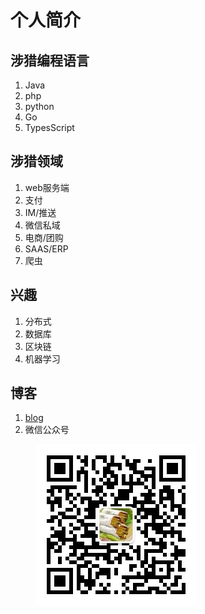 # 个人简介

## 涉猎编程语言

1. Java
2. php
3. python
4. Go
5. TypesScript

## 涉猎领域

1. web服务端
2. 支付
3. IM/推送
4. 微信私域
5. 电商/团购
6. SAAS/ERP
7. 爬虫

## 兴趣

1. 分布式
2. 数据库
3. 区块链
4. 机器学习

## 博客

1. [blog](https://kennethfan.github.io/)
2. 微信公众号



<figure><img src=".gitbook/assets/qrcode_weixin_oa.jpg" alt=""><figcaption></figcaption></figure>

